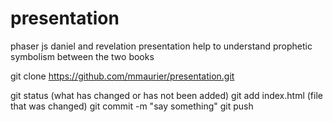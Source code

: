 # presentation
phaser js daniel and revelation presentation
help to understand prophetic symbolism between the two books

git clone https://github.com/mmaurier/presentation.git

git status (what has changed or has not been added)
git add index.html (file that was changed)
git commit -m "say something"
git push
